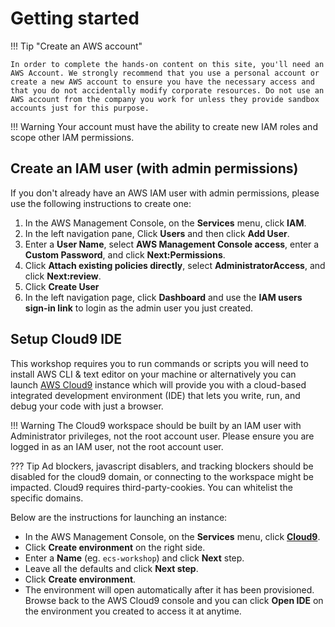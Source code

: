 # Getting started

!!! Tip "Create an AWS account"

    In order to complete the hands-on content on this site, you'll need an AWS Account. We strongly recommend that you use a personal account or create a new AWS account to ensure you have the necessary access and that you do not accidentally modify corporate resources. Do not use an AWS account from the company you work for unless they provide sandbox accounts just for this purpose.

!!! Warning 
    Your account must have the ability to create new IAM roles and scope other IAM permissions.

## Create an IAM user (with admin permissions)

If you don't already have an AWS IAM user with admin permissions, please use the following instructions to create one:

1. In the AWS Management Console, on the **Services** menu, click **IAM**.
2. In the left navigation pane, Click **Users** and then click **Add User**.
3. Enter a **User Name**, select **AWS Management Console access**, enter a **Custom Password**, and click **Next:Permissions**.
4. Click **Attach existing policies directly**, select **AdministratorAccess**, and click **Next:review**.
5. Click **Create User**
6. In the left navigation page, click **Dashboard** and use the **IAM users sign-in link** to login as the admin user you just created.

## Setup Cloud9 IDE

This workshop requires you to run commands or scripts you will need to install AWS CLI & text editor on your machine or alternatively you can launch [AWS Cloud9](https://aws.amazon.com/cloud9/) instance which will provide you with a cloud-based integrated development environment (IDE) that lets you write, run, and debug your code with just a browser. 

!!! Warning
    The Cloud9 workspace should be built by an IAM user with Administrator privileges, not the root account user. Please ensure you are logged in as an IAM user, not the root account user.

??? Tip 
    Ad blockers, javascript disablers, and tracking blockers should be disabled for the cloud9 domain, or connecting to the workspace might be impacted. Cloud9 requires third-party-cookies. You can whitelist the specific domains.

Below are the instructions for launching an instance:

- In the AWS Management Console, on the **Services** menu, click **[Cloud9](https://console.aws.amazon.com/cloud9)**.
- Click **Create environment** on the right side.
- Enter a **Name** (eg. `ecs-workshop`) and click **Next** step.
- Leave all the defaults and click **Next step**.
- Click **Create environment**.
- The environment will open automatically after it has been provisioned. Browse back to the AWS Cloud9 console and you can click **Open IDE** on the environment you created to access it at anytime.